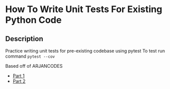 # How To Write Unit Tests For Existing Python Code

## Description

Practice writing unit tests for pre-existing codebase using pytest
To test run command ```pytest --cov```

Based off of ARJANCODES

- [Part 1](https://youtu.be/ULxMQ57engo)
- [Part 2](https://youtu.be/NI5IGAim8XU)
